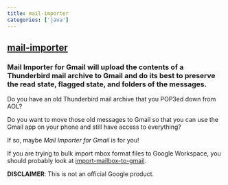 ```yaml
---
title: mail-importer
categories: ['java']
---
```

## [mail-importer](https://github.com/google/mail-importer)

### Mail Importer for Gmail will upload the contents of a Thunderbird mail archive to Gmail and do its best to preserve the read state, flagged state, and folders of the messages.


Do you have an old Thunderbird mail archive that you POP3ed down from AOL?

Do you want to move those old messages to Gmail so that you can use the Gmail
app on your phone and still have access to everything?

If so, maybe _Mail Importer for Gmail_ is for you!

If you are trying to bulk import mbox format files to Google Workspace, you
should probably look at
[import-mailbox-to-gmail](https://github.com/google/import-mailbox-to-gmail).

**DISCLAIMER**: This is not an official Google product.
